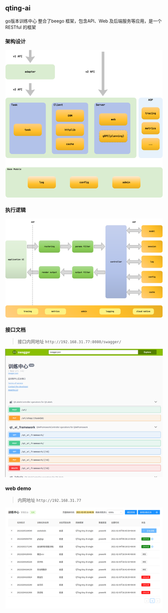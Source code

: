 ## qting-ai
go版本训练中心 整合了beego 框架，包含API、Web 及后端服务等应用，是一个 RESTful 的框架

### 架构设计
![架构图](./doc/architecture.png)
### 执行逻辑
![执行逻辑](./doc/flow.png)

### 接口文档
> 接口内网地址 `http://192.168.31.77:8080/swagger/`

![api](./doc/api.png)

### web demo
> 内网地址 `http://192.168.31.77`

![api](./doc/demo.png)
         


